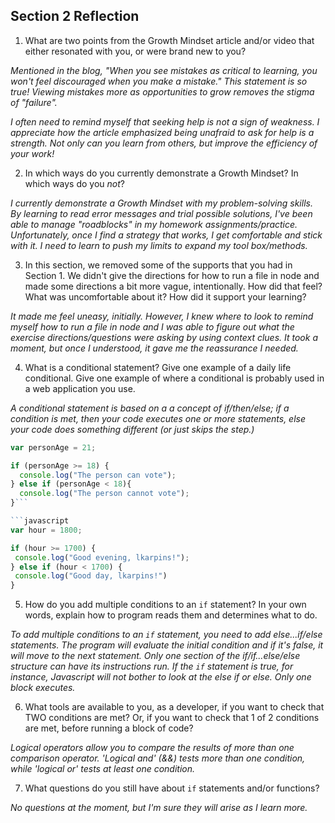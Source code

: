 ## Section 2 Reflection

1. What are two points from the Growth Mindset article and/or video that either resonated with you, or were brand new to you?

 *Mentioned in the blog, "When you see mistakes as critical to learning, you won't feel discouraged when you make a mistake." This statement is so true! Viewing mistakes more as opportunities to grow removes the stigma of "failure".*

 *I often need to remind myself that seeking help is not a sign of weakness. I appreciate how the article emphasized being unafraid to ask for help is a strength. Not only can you learn from others, but improve the efficiency of your work!*

2. In which ways do you currently demonstrate a Growth Mindset? In which ways do you _not_?

 *I currently demonstrate a Growth Mindset with my problem-solving skills. By learning to read error messages and trial possible solutions, I've been able to manage "roadblocks" in my homework assignments/practice. Unfortunately, once I find a strategy that works, I get comfortable and stick with it. I need to learn to push my limits to expand my tool box/methods.*     

3. In this section, we removed some of the supports that you had in Section 1. We didn't give the directions for how to run a file in node and made some directions a bit more vague, intentionally. How did that feel? What was uncomfortable about it? How did it support your learning?

*It made me feel uneasy, initially. However, I knew where to look to remind myself how to run a file in node and I was able to figure out what the exercise directions/questions were asking by using context clues. It took a moment, but once I understood, it gave me the reassurance I needed.*

4. What is a conditional statement? Give one example of a daily life conditional. Give one example of where a conditional is probably used in a web application you use.

  *A conditional statement is based on a a concept of if/then/else; if a condition is met, then your code executes one or more statements, else your code does something different (or just skips the step.)*

  ```javascript
  var personAge = 21;

  if (personAge >= 18) {
    console.log("The person can vote");
  } else if (personAge < 18){
    console.log("The person cannot vote");
  }```

 ```javascript
 var hour = 1800;

 if (hour >= 1700) {
   console.log("Good evening, lkarpins!");
 } else if (hour < 1700) {
   console.log("Good day, lkarpins!")
 }
```


5. How do you add multiple conditions to an `if` statement? In your own words, explain how to program reads them and determines what to do.

  *To add multiple conditions to an `if` statement, you need to add _else...if_/_else_ statements. The program will evaluate the initial condition and if it's false, it will move to the next statement. Only one section of the _if/if...else/else_ structure can have its instructions run. If the `if` statement is true, for instance, Javascript will not bother to look at the _else if_ or _else_. Only one block executes.*

6. What tools are available to you, as a developer, if you want to check that TWO conditions are met? Or, if you want to check that 1 of 2 conditions are met, before running a block of code?

  *Logical operators allow you to compare the results of more than one comparison operator. 'Logical and' (&&) tests more than one condition, while 'logical or' tests at least one condition.*

7. What questions do you still have about `if` statements and/or functions?

  *No questions at the moment, but I'm sure they will arise as I learn more.*
